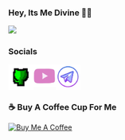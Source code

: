 ### Hey, Its Me Divine 🙋‍♂️
![](https://komarev.com/ghpvc/?username=dxvine&color=green)



<!--
**dxvine/dxvine** is a ✨ _special_ ✨ repository because its `README.md` (this file) appears on your GitHub profile.

Here are some ideas to get you started:

- 🔭 I’m currently working on ...
- 🌱 I’m currently learning ...
- 👯 I’m looking to collaborate on ...
- 🤔 I’m looking for help with ...
- 💬 Ask me about ...
- 📫 How to reach me: ...
- 😄 Pronouns: ...
- ⚡ Fun fact: ...
-->




  

  

  ### Socials 

  

 <a href="https://github.com/dxvine"> 

   <img align="left" alt="Divine GitHub" width="50" src="https://github.com/1337Xcode/1337Xcode/blob/main/Assets/Octocat.webp" /> 

 </a> 

 <a href="https://youtube.com/channel/UCh8qYnxFVB3bd4Kzhwdat0w"> 

   <img align="left" alt="Divine YouTube" width="45" src="https://github.com/1337Xcode/1337Xcode/blob/main/Assets/Youtube.webp" /> 

 </a> 

 <a href="https://t.me/dxvine"> 

   <img align="left" alt="Divine Telegram" width="50" src="https://github.com/1337Xcode/1337Xcode/blob/main/Assets/Telegram.webp" /> 

 </a> 

 <br /> 

 <br /> 

 <br />

  

 ###  ☕ Buy A Coffee Cup For Me 

 <a href="https://www.buymeacoffee.com/dxvine" target="_blank"><img src="https://cdn.buymeacoffee.com/buttons/v2/default-yellow.png" alt="Buy Me A Coffee" width="150" ></a>  

  

  <br />
